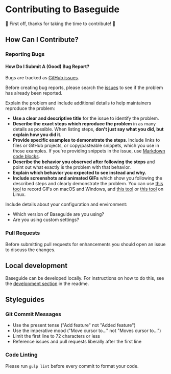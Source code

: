 # Contributing to Baseguide

:tada: First off, thanks for taking the time to contribute! :tada:

## How Can I Contribute?

### Reporting Bugs

#### How Do I Submit A (Good) Bug Report?

Bugs are tracked as [GitHub issues](https://guides.github.com/features/issues/).

Before creating bug reports, please search the [issues](https://github.com/slavanga/baseguide/issues?utf8=%E2%9C%93&q=is%3Aissue) to see if the problem has already been reported.

Explain the problem and include additional details to help maintainers reproduce the problem:

* **Use a clear and descriptive title** for the issue to identify the problem.
* **Describe the exact steps which reproduce the problem** in as many details as possible. When listing steps, **don't just say what you did, but explain how you did it**.
* **Provide specific examples to demonstrate the steps**. Include links to files or GitHub projects, or copy/pasteable snippets, which you use in those examples. If you're providing snippets in the issue, use [Markdown code blocks](https://help.github.com/articles/markdown-basics/#multiple-lines).
* **Describe the behavior you observed after following the steps** and point out what exactly is the problem with that behavior.
* **Explain which behavior you expected to see instead and why.**
* **Include screenshots and animated GIFs** which show you following the described steps and clearly demonstrate the problem. You can use [this tool](https://www.cockos.com/licecap/) to record GIFs on macOS and Windows, and [this tool](https://github.com/colinkeenan/silentcast) or [this tool](https://github.com/GNOME/byzanz) on Linux.

Include details about your configuration and environment:

* Which version of Baseguide are you using?
* Are you using custom settings?

### Pull Requests

Before submitting pull requests for enhancements you should open an issue to discuss the changes.

## Local development

Baseguide can be developed locally. For instructions on how to do this, see the [development section](https://github.com/slavanga/baseguide#development) in the readme.

## Styleguides

### Git Commit Messages

* Use the present tense ("Add feature" not "Added feature")
* Use the imperative mood ("Move cursor to..." not "Moves cursor to...")
* Limit the first line to 72 characters or less
* Reference issues and pull requests liberally after the first line

### Code Linting

Please run ```gulp lint``` before every commit to format your code.
